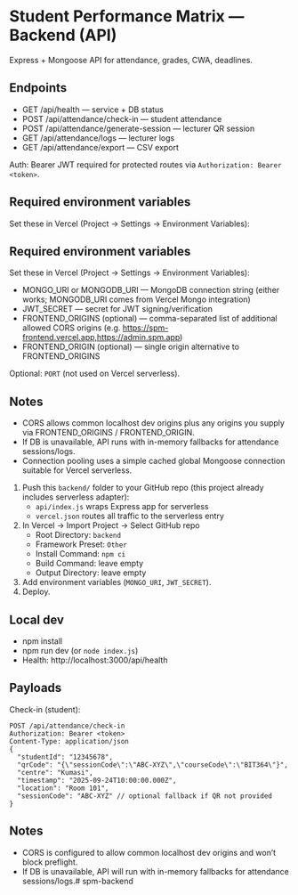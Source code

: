 # Student Performance Matrix — Backend (API)

Express + Mongoose API for attendance, grades, CWA, deadlines.

## Endpoints
- GET /api/health — service + DB status
- POST /api/attendance/check-in — student attendance
- POST /api/attendance/generate-session — lecturer QR session
- GET /api/attendance/logs — lecturer logs
- GET /api/attendance/export — CSV export

Auth: Bearer JWT required for protected routes via `Authorization: Bearer <token>`.

## Required environment variables
Set these in Vercel (Project → Settings → Environment Variables):
## Required environment variables
Set these in Vercel (Project → Settings → Environment Variables):
- MONGO_URI or MONGODB_URI — MongoDB connection string (either works; MONGODB_URI comes from Vercel Mongo integration)
- JWT_SECRET — secret for JWT signing/verification
- FRONTEND_ORIGINS (optional) — comma-separated list of additional allowed CORS origins (e.g. https://spm-frontend.vercel.app,https://admin.spm.app)
- FRONTEND_ORIGIN (optional) — single origin alternative to FRONTEND_ORIGINS

Optional: `PORT` (not used on Vercel serverless).
## Notes
- CORS allows common localhost dev origins plus any origins you supply via FRONTEND_ORIGINS / FRONTEND_ORIGIN.
- If DB is unavailable, API runs with in-memory fallbacks for attendance sessions/logs.
- Connection pooling uses a simple cached global Mongoose connection suitable for Vercel serverless.
1) Push this `backend/` folder to your GitHub repo (this project already includes serverless adapter):
   - `api/index.js` wraps Express app for serverless
   - `vercel.json` routes all traffic to the serverless entry
2) In Vercel → Import Project → Select GitHub repo
   - Root Directory: `backend`
   - Framework Preset: `Other`
   - Install Command: `npm ci`
   - Build Command: leave empty
   - Output Directory: leave empty
3) Add environment variables (`MONGO_URI`, `JWT_SECRET`).
4) Deploy.

## Local dev
- npm install
- npm run dev (or `node index.js`)
- Health: http://localhost:3000/api/health

## Payloads
Check-in (student):
```
POST /api/attendance/check-in
Authorization: Bearer <token>
Content-Type: application/json
{
  "studentId": "12345678",
  "qrCode": "{\"sessionCode\":\"ABC-XYZ\",\"courseCode\":\"BIT364\"}",
  "centre": "Kumasi",
  "timestamp": "2025-09-24T10:00:00.000Z",
  "location": "Room 101",
  "sessionCode": "ABC-XYZ" // optional fallback if QR not provided
}
```

## Notes
- CORS is configured to allow common localhost dev origins and won’t block preflight.
- If DB is unavailable, API will run with in-memory fallbacks for attendance sessions/logs.# spm-backend